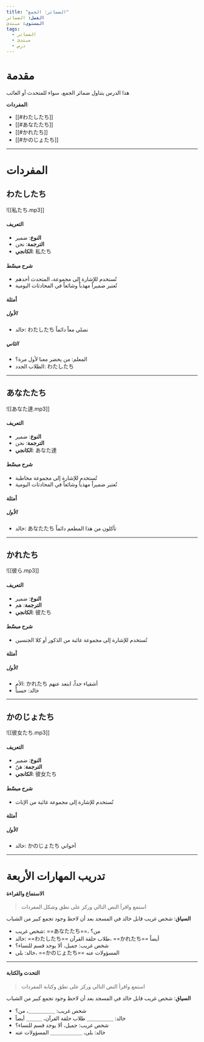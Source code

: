 ```yaml
---
title: "الضمائر: الجمع"
الفصل: الضمائر
المستوى: مبتدئ
tags:
  - الضمائر
  - مبتدئ
  - درس
---
```


# مقدمة

هذا الدرس يتناول ضمائر الجمع، سواء للمتحدث أو الغائب

**المفردات**:

- [[#わたしたち]]
- [[#あなたたち]]
- [[#かれたち]]
- [[#かのじょたち]]

---

# المفردات

## わたしたち

![[私たち.mp3]]

#### التعريف

- **النوع**: ضمير
- **الترجمة**: نحن
- **الكانجي**: 私たち

#### شرح مبسّط

- تُستخدم للإشارة إلى مجموعة، المتحدث أحدهم
- تُعتبر ضميراً مهذباً وشائعاً في المحادثات اليومية

#### أمثلة

##### الأول

- خالد: わたしたち نصلي معاً دائماً

##### الثاني

- المعلم: من يحضر معنا لأول مرة؟
- الطلاب الجدد: わたしたち

---

## あなたたち

![[あなた達.mp3]]

#### التعريف

- **النوع**: ضمير
- **الترجمة**: نحن
- **الكانجي**: あなた達

#### شرح مبسّط

- تُستخدم للإشارة إلى مجموعة مخاطبة
- تُعتبر ضميراً مهذباً وشائعاً في المحادثات اليومية

#### أمثلة

##### الأول

- خالد: あなたたち تأكلون من هذا المطعم دائماً

---

## かれたち

![[彼ら.mp3]]

#### التعريف

- **النوع**: ضمير
- **الترجمة**: هم
- **الكانجي**: 彼たち

#### شرح مبسّط

- تُستخدم للإشارة إلى مجموعة غائبة من الذكور أو كلا الجنسين

#### أمثلة

##### الأول

- الأم: かれたち أشقياء جداً، ابتعد عنهم
- خالد: حسناً

---

## かのじょたち

![[彼女たち.mp3]]

#### التعريف

- **النوع**: ضمير
- **الترجمة**: هنّ
- **الكانجي**: 彼女たち

#### شرح مبسّط

- تُستخدم للإشارة إلى مجموعة غائبة من الإناث

#### أمثلة

##### الأول

- خالد: かのじょたち أخواتي

---

# تدريب المهارات الأربعة

#### الاستماع والقراءة

> استمع واقرأ النص التالي وركز على نطق وشكل المفردات

**السياق**: شخص غريب قابل خالد في المسجد بعد أن لاحظ وجود تجمع كبير من الشباب

- شخص غريب: ==あなたたち==، من؟
- خالد: ==わたしたち== طلاب حلقة القرآن، ==かれたち== أيضاً
- شخص غريب: جميل، ألا يوجد قسم للنساء؟
- خالد: بلى، ==かのじょたち== المسؤولات عنه

---

#### التحدث والكتابة

> استمع واقرأ النص التالي وركز على نطق وكتابة المفردات

**السياق**: شخص غريب قابل خالد في المسجد بعد أن لاحظ وجود تجمع كبير من الشباب

- شخص غريب: ＿＿＿＿＿، من؟
- خالد: ＿＿＿＿＿ طلاب حلقة القرآن، ＿＿＿ أيضاً
- شخص غريب: جميل، ألا يوجد قسم للنساء؟
- خالد: بلى، ＿＿＿＿＿＿ المسؤولات عنه